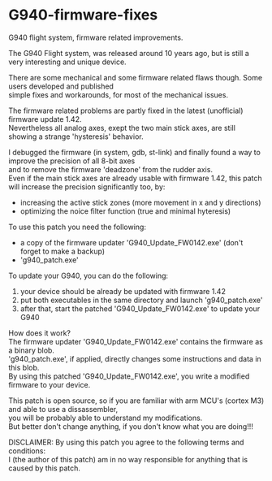 # G940-firmware-fixes    
     
G940 flight system, firmware related improvements.    

The G940 Flight system, was released around 10 years ago, but is still a very interesting and unique device.    
      
There are some mechanical and some firmware related flaws though. Some users developed and published      
simple fixes and workarounds, for most of the mechanical issues.    
      
The firmware related problems are partly fixed in the latest (unofficial) firmware update 1.42.    
Nevertheless all analog axes, exept the two main stick axes, are still showing a strange 'hysteresis' behavior.    
     
I debugged the firmware (in system, gdb, st-link) and finally found a way to improve the precision of all 8-bit axes     
and to remove the firmware 'deadzone' from the rudder axis.     
Even if the main stick axes are already usable with firmware 1.42, this patch will increase the precision significantly too, by:    
- increasing the active stick zones (more movement in x and y directions)    
- optimizing the noice filter function (true and minimal hyteresis)
     
     
To use this patch you need the following:    
     
- a copy of the firmware updater 'G940_Update_FW0142.exe' (don't forget to make a backup)       
- 'g940_patch.exe'    
     
To update your G940, you can do the following:     
1. your device should be already be updated with firmware 1.42    
2. put both executables in the same directory and launch 'g940_patch.exe'    
3. after that, start the patched 'G940_Update_FW0142.exe' to update your G940    
     
How does it work?     
The firmware updater 'G940_Update_FW0142.exe' contains the firmware as a binary blob.    
'g940_patch.exe', if applied, directly changes some instructions and data in this blob.    
By using this patched 'G940_Update_FW0142.exe', you write a modified firmware to your device.    

This patch is open source, so if you are familiar with arm MCU's (cortex M3) and able to use a dissassembler,    
you will be probably able to understand my modifications.     
But better don't change anything, if you don't know what you are doing!!!    
      
DISCLAIMER:
By using this patch you agree to the following terms and conditions:      
I (the author of this patch) am in no way responsible for anything that is caused by this patch.      
    
